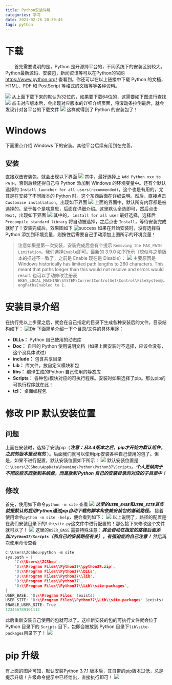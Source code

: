 ```yaml
---
title: Python安装详解
categories: 学习
date: 2021-02-26 20:39:43
tags: python
---
```


# 下载

  首先需要说明的是，Python 是开源跨平台的，不同系统下的安装区别较大。Python最新源码、安装包，新闻资讯等可以在Python的官网 https://www.python.org/ 查看到。你还可以在以上链接中下载 Python 的文档， HTML、PDF 和 PostScript 等格式的文档等等各种资料。

<!--more-->

![](https://img-blog.csdnimg.cn/201812131623025.png?x-oss-process=image/watermark,type_ZmFuZ3poZW5naGVpdGk,shadow_10,text_aHR0cHM6Ly9ibG9nLmNzZG4ubmV0L1pDU2hvdUNTRE4=,size_16,color_FFFFFF,t_70)
从上面下载下来的默认为32位的，如果要下载64位的，这需要如下图进行查找
![](https://img-blog.csdnimg.cn/20181213162312639.png?x-oss-process=image/watermark,type_ZmFuZ3poZW5naGVpdGk,shadow_10,text_aHR0cHM6Ly9ibG9nLmNzZG4ubmV0L1pDU2hvdUNTRE4=,size_16,color_FFFFFF,t_70)
点击对应版本后，会出现对应版本的详细介绍页面，将滚动条拉倒最后，就会发现针对各平台的下载文件
![](https://img-blog.csdnimg.cn/20181213162324123.png?x-oss-process=image/watermark,type_ZmFuZ3poZW5naGVpdGk,shadow_10,text_aHR0cHM6Ly9ibG9nLmNzZG4ubmV0L1pDU2hvdUNTRE4=,size_16,color_FFFFFF,t_70)
这样就得到了 Python 的安装包了！

# Windows

下面重点介绍 Windows 下的安装。其他平台后续有用到在完善。

## 安装

直接双击安装包，就会出现以下界面
![](https://img-blog.csdnimg.cn/20181213162336828.png?x-oss-process=image/watermark,type_ZmFuZ3poZW5naGVpdGk,shadow_10,text_aHR0cHM6Ly9ibG9nLmNzZG4ubmV0L1pDU2hvdUNTRE4=,size_16,color_FFFFFF,t_70)
其中，最好选择上 `Add Python xxx to PATH`，否则后续还得自己将 Python 添加到 Windows 的环境变量中。还有个默认选择的 `Install launcher for all users(recommended)`，这个也是有用的，尤其是在安装了不同版本的 Python 时。这个东西后面在详细说明。然后，直接点击`Customise installation`，出现如下界面
![](https://img-blog.csdnimg.cn/201812131623481.png?x-oss-process=image/watermark,type_ZmFuZ3poZW5naGVpdGk,shadow_10,text_aHR0cHM6Ly9ibG9nLmNzZG4ubmV0L1pDU2hvdUNTRE4=,size_16,color_FFFFFF,t_70)
上面的界面中，默认所有内容都是被选择的。至于每个是啥意思，后面在详细介绍。这里默认全选即可，然后点击`Next`，出现如下界面
![](https://img-blog.csdnimg.cn/20181213162355678.png?x-oss-process=image/watermark,type_ZmFuZ3poZW5naGVpdGk,shadow_10,text_aHR0cHM6Ly9ibG9nLmNzZG4ubmV0L1pDU2hvdUNTRE4=,size_16,color_FFFFFF,t_70)
其中的， `install for all user` 最好选择，选择后 `Precompile standard library` 将自动被选择，之后点击 `Install`，等待安装完成就好了！安装完成后，效果图如下
![success](https://img-blog.csdnimg.cn/20181213162408651.png?x-oss-process=image/watermark,type_ZmFuZ3poZW5naGVpdGk,shadow_10,text_aHR0cHM6Ly9ibG9nLmNzZG4ubmV0L1pDU2hvdUNTRE4=,size_16,color_FFFFFF,t_70)
如果在开始安装时，没有选择将 Python 添加到环境变量，则按住后需要自己手动添加上图所示的环境变量！

> 注意如果是第一次安装，安装完成后会有个提示 `Removing the MAX_PATH Limitation`。我们选择`Enable`即可。最新的 3.9.0 如下所示（貌似与之前版本的描述不一致了，之前是 Enable 现在是 Disable）：
> ![](https://img-blog.csdnimg.cn/20201008070618963.png?x-oss-process=image/watermark,type_ZmFuZ3poZW5naGVpdGk,shadow_10,text_aHR0cHM6Ly9ibG9nLmNzZG4ubmV0L1pDU2hvdUNTRE4=,size_16,color_FFFFFF,t_70#pic_center)
> 主要原因是 Windows historically has limited path lengths to 260 characters. This meant that paths longer than this would not resolve and errors would result.
> 也可以手动修改注册表`HKEY_LOCAL_MACHINE\SYSTEM\CurrentControlSet\Control\FileSystem@LongPathsEnabled to 1.`

# 安装目录介绍

在执行完以上步骤之后，就会在自己指定的目录下生成各种安装后的文件，目录结构如下：
![Dir](https://img-blog.csdnimg.cn/20181214080209657.png?x-oss-process=image/watermark,type_ZmFuZ3poZW5naGVpdGk,shadow_10,text_aHR0cHM6Ly9ibG9nLmNzZG4ubmV0L1pDU2hvdUNTRE4=,size_16,color_FFFFFF,t_70)
下面简单介绍一下个目录/文件的具体用途：

- **DLLs：** Python 自己使用的动态库
- **Doc：** 自带的 Python 使用说明文档（如果上面安装时不选择，应该会没有，这个没具体试过）
- **include：** 包含共享目录
- **Lib：** 库文件，放自定义模块和包
- **libs：** 编译生成的Python 自己使用的静态库
- **Scripts：** 各种包/模块对应的可执行程序。安装时如果选择了pip。那么pip的可执行程序就在此！
- **tcl：** 桌面编程包

# 修改 PIP 默认安装位置

## 问题

上面在安装时，选择了安装pip（***注意：从3.4版本之后，pip才开始为默认组件，之前的版本是没有的*** ）。后面我们就可以使用pip安装各种自己使用的包了。但是，如果不进行配置，默认安装位置如下所示：
![](https://img-blog.csdnimg.cn/20181214083018571.png?x-oss-process=image/watermark,type_ZmFuZ3poZW5naGVpdGk,shadow_10,text_aHR0cHM6Ly9ibG9nLmNzZG4ubmV0L1pDU2hvdUNTRE4=,size_16,color_FFFFFF,t_70)
默认安装位置是`C:\Users\ZCShou\AppData\Roaming\Python\Python37\Scripts`。***个人更倾向于不把这些东西放到系统盘，而是放到 Python 自己的安装目录的对应的子目录中！***

## 修改

首先，使用如下命令`python -m site` 查看
![](https://img-blog.csdnimg.cn/20181214083722400.png?x-oss-process=image/watermark,type_ZmFuZ3poZW5naGVpdGk,shadow_10,text_aHR0cHM6Ly9ibG9nLmNzZG4ubmV0L1pDU2hvdUNTRE4=,size_16,color_FFFFFF,t_70)
***这里的`USER_BASE`和`USER_SITE`其实就是默认的启用Python通过pip自动下载的脚本和依赖安装包的基础路径。*** 接着使用命令`python -m site -help`，便会看到如下：
![](https://img-blog.csdnimg.cn/20181214084202385.png?x-oss-process=image/watermark,type_ZmFuZ3poZW5naGVpdGk,shadow_10,text_aHR0cHM6Ly9ibG9nLmNzZG4ubmV0L1pDU2hvdUNTRE4=,size_16,color_FFFFFF,t_70)
以上说明了，路径的配置是在我们安装目录下的`lib\site.py`这文件中进行配置的！那么接下来修改这个文件就可以了！
![](https://img-blog.csdnimg.cn/20181214084814547.png?x-oss-process=image/watermark,type_ZmFuZ3poZW5naGVpdGk,shadow_10,text_aHR0cHM6Ly9ibG9nLmNzZG4ubmV0L1pDU2hvdUNTRE4=,size_16,color_FFFFFF,t_70)
这里的`USER_BASE` 需要特殊注意：***其会自动在指定的路径后面添加`/Python37/Scripts`（和自己的安装路径有关），有强迫症的自己注意！*** 然后再次使用命令查看

```c
C:\Users\ZCShou>python -m site
sys.path = [
    'C:\\Users\\ZCShou',
    'D:\\Program Files\\Python37\\python37.zip',
    'D:\\Program Files\\Python37\\DLLs',
    'D:\\Program Files\\Python37\\lib',
    'D:\\Program Files\\Python37',
    'D:\\Program Files\\Python37\\Lib\\site-packages',
]
USER_BASE: 'D:\\Program Files' (exists)
USER_SITE: 'D:\\Program Files\\Python37\\Lib\\site-packages' (exists)
ENABLE_USER_SITE: True
123456789101112
```

此后重新安装自己使用的包就可以了。这样新安装的包的可执行文件就会位于 Python 目录下的 `Scripts` 目下，包即会被放到 Python 目录下`lib\site-packages`目录下了！
![](https://img-blog.csdnimg.cn/20181214090650517.png?x-oss-process=image/watermark,type_ZmFuZ3poZW5naGVpdGk,shadow_10,text_aHR0cHM6Ly9ibG9nLmNzZG4ubmV0L1pDU2hvdUNTRE4=,size_16,color_FFFFFF,t_70)

# pip 升级

有上面的图片可知，默认安装Python 3.7.1 版本后，其自带的pip版本过低，总是提示升级！升级命令提示中已经给出，直接执行即可！
![](https://img-blog.csdnimg.cn/20181214092020389.png?x-oss-process=image/watermark,type_ZmFuZ3poZW5naGVpdGk,shadow_10,text_aHR0cHM6Ly9ibG9nLmNzZG4ubmV0L1pDU2hvdUNTRE4=,size_16,color_FFFFFF,t_70)